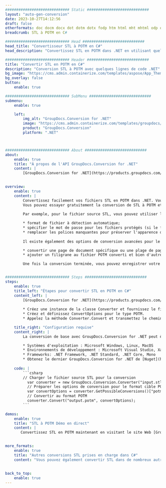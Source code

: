 ```yaml
---
############################# Static ############################
layout: "auto-gen-conversion"
date: 2023-10-27T14:12:56
draft: false
otherformats: doc docm docx dot dotm dotx fodp htm html mht mhtml odp odt otp pot potm potx pps ppsm ppsx ppt pptm pptx rtf
breadcrumb: STL à POTM en C#

############################# Head ############################
head_title: "Convertisseur STL à POTM en C#"
head_description: "Convertissez STL en POTM dans .NET en utilisant quelques lignes de code. Utilisez l'API de conversion de documents GroupDocs pour convertir plus de 160 formats de fichiers."

############################# Header ############################
title: "Convertir STL en POTM en C#"
description: "Conversion STL à POTM avec quelques lignes de code .NET"
bg_image: "https://cms.admin.containerize.com/templates/aspose/App_Themes/V3/images/bg/header1.png"
bg_overlay: false
button:
    enable: true

############################# SubMenu ############################
submenu:
    enable: true

    left:
        img_alt: "GroupDocs.Conversion for .NET"
        image: "https://cms.admin.containerize.com/templates/groupdocs/images/product-logos/90x90-noborder/groupdocs-conversion-net.png"
        product: "GroupDocs.Conversion"
        platform: ".NET"



############################# About ############################
about:
    enable: true
    title: "À propos de l'API GroupDocs.Conversion for .NET"
    content: |
        [GroupDocs.Conversion for .NET](https://products.groupdocs.com/conversion/net/) peut être utilisé pour convertir Microsoft Word, Excel, PowerPoint, PDF, Visio et d'autres formats. GroupDocs.Conversion est une API autonome adaptée aux systèmes back-end et internes nécessitant des performances élevées. Il ne dépend d'aucun logiciel tel que Microsoft ou Open Office.
    

overview:
    enable: true
    content: |
        Convertissez facilement vos fichiers STL en POTM dans .NET. Vous pouvez utiliser seulement quelques lignes de code C# dans n'importe quelle plate-forme de votre choix comme - Windows, Linux, macOS.
        Vous pouvez essayer gratuitement la conversion de STL à POTM et évaluer la qualité des résultats de conversion. En plus des scénarios de conversion de fichiers simples, vous pouvez essayer des options plus avancées pour charger le fichier source STL et pour enregistrer le résultat de sortie POTM. 
        
        Par exemple, pour le fichier source STL, vous pouvez utiliser les options de chargement suivantes :

        * format de fichier à détection automatique;
        * spécifier le mot de passe pour les fichiers protégés (si le format de fichier le prend en charge);
        * remplacer les polices manquantes pour préserver l'apparence du document.
        
        Il existe également des options de conversion avancées pour le fichier POTM :

        * convertir une page de document spécifique ou une plage de pages;
        * ajouter un filigrane au fichier POTM converti et bien d'autres.

        Une fois la conversion terminée, vous pouvez enregistrer votre fichier POTM dans le chemin du fichier local ou dans tout stockage tiers tel que FTP, Amazon S3, Google Drive, Dropbox, etc. Veuillez noter - pour convertir STL en POTM aucun logiciel supplémentaire n'est nécessaire - comme MS Office, Open Office, Adobe Acrobat Reader, etc.


############################# Steps ############################
steps:
    enable: true
    title_left: "Étapes pour convertir STL en POTM en C#"
    content_left: |
        [GroupDocs.Conversion for .NET](https://products.groupdocs.com/conversion/net/) permet aux développeurs de convertir facilement un fichier STL en POTM avec quelques lignes de code.
        
        * Créez une instance de la classe Converter et fournissez le fichier STL avec le chemin complet
        * Créez et définissez ConvertOptions pour le type POTM.
        * Appelez la méthode Converter.Convert et transmettez le chemin complet et le format (POTM) en tant que paramètre

    title_right: "Configuration requise"
    content_right: |
        La conversion de base avec GroupDocs.Conversion for .NET peut être effectuée en quelques étapes simples. Nos API sont prises en charge sur toutes les principales plates-formes et systèmes d'exploitation. Avant d'exécuter le code ci-dessous, assurez-vous que les prérequis suivants sont installés sur votre système.

        * Systèmes d'exploitation : Microsoft Windows, Linux, MacOS
        * Environnements de développement : Microsoft Visual Studio, Xamarin, MonoDevelop
        * Frameworks: .NET Framework, .NET Standard, .NET Core, Mono
        * Obtenez le dernier GroupDocs.Conversion for .NET de [Nuget](https://www.nuget.org/packages/groupdocs.conversion)
         
    code: |
        ```csharp    
        // Charger le fichier source STL pour la conversion
          var converter = new GroupDocs.Conversion.Converter("input.stl");
          // Préparer les options de conversion pour le format cible POTM
          var convertOptions = converter.GetPossibleConversions()["potm"].ConvertOptions;
          // Convertir au format POTM
          converter.Convert("output.potm", convertOptions);
        ```

demos:
    enable: true
    title: "STL à POTM Démo en direct"
    content: |
       Convertissez STL en POTM maintenant en visitant le site Web [GroupDocs.Conversion App](https://products.groupdocs.app/conversion/family). La démo en ligne présente les avantages suivants
          

more_formats:
    enable: true
    title: "Autres conversions STL prises en charge dans C#"
    content: "Vous pouvez également convertir STL dans de nombreux autres formats de fichiers. Veuillez consulter la liste ci-dessous."
       
       
back_to_top:
    enable: true
---
```

